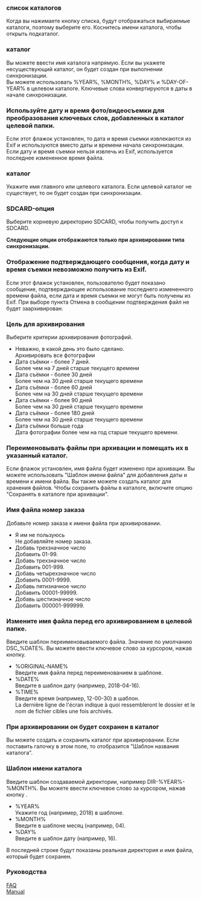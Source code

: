 ### список каталогов  
Когда вы нажимаете кнопку списка, будут отображаться выбираемые каталоги, поэтому выберите его. Коснитесь имени каталога, чтобы открыть подкаталог.  

### каталог  
Вы можете ввести имя каталога напрямую. Если вы укажете несуществующий каталог, он будет создан при выполнении синхронизации.  
Вы можете использовать %YEAR%, %MONTH%, %DAY% и %DAY-OF-YEAR% в целевом каталоге. Ключевые слова конвертируются в даты в начале синхронизации.  

### Используйте дату и время фото/видеосъемки для преобразования ключевых слов, добавленных в каталог целевой папки.  
Если этот флажок установлен, то дата и время съемки извлекаются из Exif и используются вместо даты и времени начала синхронизации. Если дату и время съемки нельзя извлечь из Exif, используется последнее измененное время файла.   

### каталог  
Укажите имя главного или целевого каталога. Если целевой каталог не существует, то он будет создан при синхронизации.   

### SDCARD-опция  
Выберите корневую директорию SDCARD, чтобы получить доступ к SDCARD.  

**Следующие опции отображаются только при архивировании типа синхронизации.**  

### Отображение подтверждающего сообщения, когда дату и время съемки невозможно получить из Exif.  
Если этот флажок установлен, пользователю будет показано сообщение, подтверждающее использование последнего измененного времени файла, если дата и время съемки не могут быть получены из Exif. При выборе пункта Отмена в сообщении подтверждения файл не будет заархивирован.   

### Цель для архивирования  

Выберите критерии архивирования фотографий.  

- Неважно, в какой день это было сделано.  
Архивировать все фотографии  
- Дата съёмки - более 7 дней.   
Более чем на 7 дней старше текущего времени  
- Дата съёмки - более 30 дней  
Более чем на 30 дней старше текущего времени  
- Дата съёмки - более 60 дней  
Более чем на 30 дней старше текущего времени  
- Дата съёмки - более 90 дней  
Более чем на 30 дней старше текущего времени  
- Дата съёмки - более 180 дней  
Более чем на 30 дней старше текущего времени  
- Дата съёмки больше года  
Дата фотографии более чем на год старше текущего времени.   

### Переименовывать файлы при архивации и помещать их в указанный каталог.  

Если флажок установлен, имя файла будет изменено при архивации. Вы можете использовать "Шаблон имени файла" для добавления даты и времени к имени файла. Вы также можете создать каталог для хранения файлов. Чтобы сохранить файлы в каталоге, включите опцию "Сохранять в каталоге при архивации".   

### Имя файла номер заказа  

Добавьте номер заказа к имени файла при архивировании.  

- Я им не пользуюсь  
Не добавляйте номер заказа.  
- Добавь трехзначное число  
Добавить 01-99.  
- Добавь трехзначное число  
Добавить 001-999.  
- Добавь четырехзначное число  
Добавить 0001-9999.  
- Добавь пятизначное число  
Добавить 00001-99999.  
- Добавь шестизначное число  
Добавить 000001-999999.   

### Измените имя файла перед его архивированием в целевой папке.   

Введите шаблон переименовываемого файла. Значение по умолчанию DSC_%DATE%. Вы можете ввести ключевое слово за курсором, нажав кнопку.  

- %ORIGINAL-NAME%  
Введите имя файла перед переименованием в шаблоне.  
- %DATE%  
Введите в шаблон дату (например, 2018-04-16).  
- %TIME%  
Введите время (например, 12-00-30) в шаблон.  
 La dernière ligne de l'écran indique à quoi ressembleront le dossier et le nom de fichier cibles une fois archivés.  

### При архивировании он будет сохранен в каталог  

Вы можете создать и сохранить каталог при архивировании. Если поставить галочку в этом поле, то отобразится "Шаблон названия каталога".   

### Шаблон имени каталога  

Введите шаблон создаваемой директории, например DIR-%YEAR%-%MONTH%. Вы можете ввести ключевое слово за курсором, нажав кнопку .  

- %YEAR%  
Укажите год (например, 2018) в шаблоне.  
- %MONTH%  
Введите в шаблоне месяц (например, 04).  
- %DAY%  
Введите в шаблон дату (например, 16).  

В последней строке будут показаны реальная директория и имя файла, который будет сохранен.  

### Руководства  
[FAQ](https://sentaroh.github.io/Documents/SMBSync2/SMBSync2_FAQ_EN.htm)  
[Manual](https://sentaroh.github.io/Documents/SMBSync2/SMBSync2_Desc_EN.htm)   
